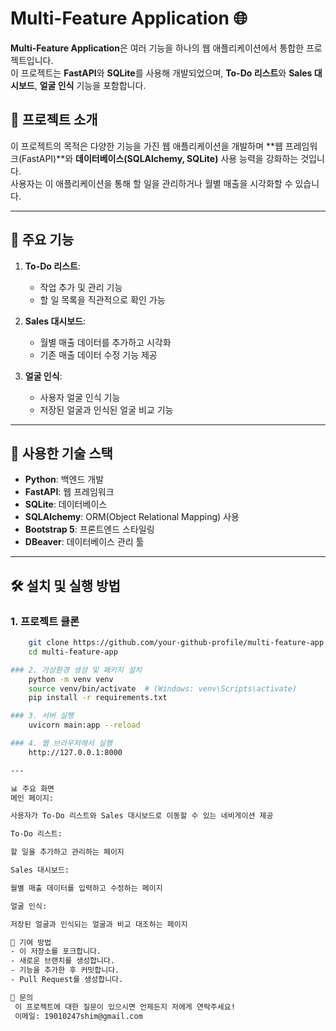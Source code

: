 # Multi-Feature Application 🌐

**Multi-Feature Application**은 여러 기능을 하나의 웹 애플리케이션에서 통합한 프로젝트입니다.  
이 프로젝트는 **FastAPI**와 **SQLite**를 사용해 개발되었으며, **To-Do 리스트**와 **Sales 대시보드**, **얼굴 인식** 기능을 포함합니다.

## 📌 프로젝트 소개

이 프로젝트의 목적은 다양한 기능을 가진 웹 애플리케이션을 개발하며 **웹 프레임워크(FastAPI)**와 **데이터베이스(SQLAlchemy, SQLite)** 사용 능력을 강화하는 것입니다.  
사용자는 이 애플리케이션을 통해 할 일을 관리하거나 월별 매출을 시각화할 수 있습니다.

---

## 🚀 주요 기능

1. **To-Do 리스트**:
   - 작업 추가 및 관리 기능
   - 할 일 목록을 직관적으로 확인 가능

2. **Sales 대시보드**:
   - 월별 매출 데이터를 추가하고 시각화
   - 기존 매출 데이터 수정 기능 제공
  
3. **얼굴 인식**:
   - 사용자 얼굴 인식 기능
   - 저장된 얼굴과 인식된 얼굴 비교 기능

---

## 🔧 사용한 기술 스택

- **Python**: 백엔드 개발
- **FastAPI**: 웹 프레임워크
- **SQLite**: 데이터베이스
- **SQLAlchemy**: ORM(Object Relational Mapping) 사용
- **Bootstrap 5**: 프론트엔드 스타일링
- **DBeaver**: 데이터베이스 관리 툴

---

## 🛠️ 설치 및 실행 방법

### 1. 프로젝트 클론
```bash
    git clone https://github.com/your-github-profile/multi-feature-app.git
    cd multi-feature-app

### 2. 가상환경 생성 및 패키지 설치
    python -m venv venv
    source venv/bin/activate  # (Windows: venv\Scripts\activate)
    pip install -r requirements.txt

### 3. 서버 실행
    uvicorn main:app --reload

### 4. 웹 브라우저에서 실행
    http://127.0.0.1:8000

---

📊 주요 화면
메인 페이지:

사용자가 To-Do 리스트와 Sales 대시보드로 이동할 수 있는 네비게이션 제공

To-Do 리스트:

할 일을 추가하고 관리하는 페이지

Sales 대시보드:

월별 매출 데이터를 입력하고 수정하는 페이지

얼굴 인식:

저장된 얼굴과 인식되는 얼굴과 비교 대조하는 페이지

🤝 기여 방법
- 이 저장소를 포크합니다.
- 새로운 브랜치를 생성합니다.
- 기능을 추가한 후 커밋합니다.
- Pull Request를 생성합니다.

📧 문의
 이 프로젝트에 대한 질문이 있으시면 언제든지 저에게 연락주세요!
 이메일: 19010247shim@gmail.com

